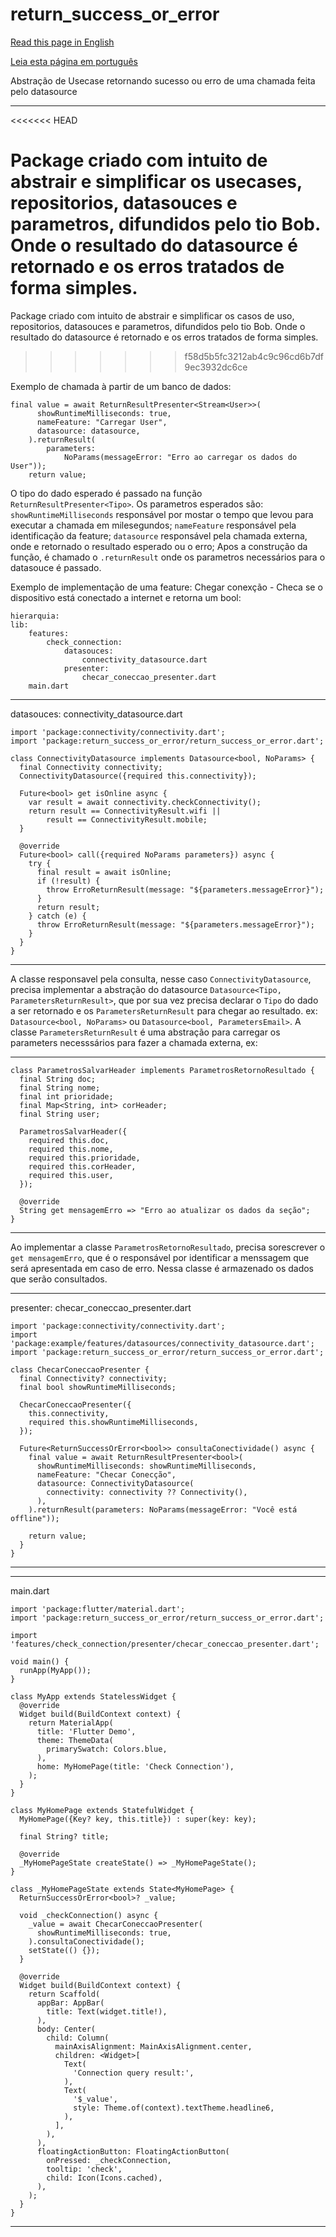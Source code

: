 # return_success_or_error

[Read this page in English](https://github.com/pwlimaverde/return_success_or_error/blob/master/README.md)

[Leia esta página em português](https://github.com/pwlimaverde/return_success_or_error/blob/master/README-pt.md)

Abstração de Usecase retornando sucesso ou erro de uma chamada feita pelo datasource

----
<<<<<<< HEAD

Package criado com intuito de abstrair e simplificar os usecases, repositorios, datasouces e parametros, difundidos pelo tio Bob. Onde o resultado do datasource é retornado e os erros tratados de forma simples.
=======
Package criado com intuito de abstrair e simplificar os casos de uso, repositorios, datasouces e parametros, difundidos pelo tio Bob. Onde o resultado do datasource é retornado e os erros tratados de forma simples.
>>>>>>> f58d5b5fc3212ab4c9c96cd6b7df9ec3932dc6ce

Exemplo de chamada à partir de um banco de dados:

```
final value = await ReturnResultPresenter<Stream<User>>(
      showRuntimeMilliseconds: true,
      nameFeature: "Carregar User",
      datasource: datasource,
    ).returnResult(
        parameters:
            NoParams(messageError: "Erro ao carregar os dados do User"));
    return value;
```


O tipo do dado esperado é passado na função ```ReturnResultPresenter<Tipo>```. Os parametros esperados são:
```showRuntimeMilliseconds``` responsável por mostar o tempo que levou para executar a chamada em milesegundos;
```nameFeature``` responsável pela identificação da feature;
```datasource``` responsável pela chamada externa, onde e retornado o resultado esperado ou o erro;
Apos a construção da função, é chamado o ```.returnResult``` onde os parametros necessários para o datasouce é passado.

Exemplo de implementação de uma feature:
Chegar conexção - Checa se o dispositivo está conectado a internet e retorna um bool:

```
hierarquia:
lib:
    features:
        check_connection:
            datasouces:
                connectivity_datasource.dart
            presenter:
                checar_coneccao_presenter.dart
    main.dart
```
----
datasouces:
    connectivity_datasource.dart

```
import 'package:connectivity/connectivity.dart';
import 'package:return_success_or_error/return_success_or_error.dart';

class ConnectivityDatasource implements Datasource<bool, NoParams> {
  final Connectivity connectivity;
  ConnectivityDatasource({required this.connectivity});

  Future<bool> get isOnline async {
    var result = await connectivity.checkConnectivity();
    return result == ConnectivityResult.wifi ||
        result == ConnectivityResult.mobile;
  }

  @override
  Future<bool> call({required NoParams parameters}) async {
    try {
      final result = await isOnline;
      if (!result) {
        throw ErroReturnResult(message: "${parameters.messageError}");
      }
      return result;
    } catch (e) {
      throw ErroReturnResult(message: "${parameters.messageError}");
    }
  }
}
```
----
A classe responsavel pela consulta, nesse caso ```ConnectivityDatasource```, precisa implementar a abstração do datasource ```Datasource<Tipo, ParametersReturnResult>```, que por sua vez precisa declarar o ```Tipo``` do dado a ser retornado e os ```ParametersReturnResult``` para chegar ao resultado. ex: ```Datasource<bool, NoParams>``` ou ```Datasource<bool, ParametersEmail>```. A classe ```ParametersReturnResult``` é uma abstração para carregar os parameters necesssários para fazer a chamada externa, ex:

____
```
class ParametrosSalvarHeader implements ParametrosRetornoResultado {
  final String doc;
  final String nome;
  final int prioridade;
  final Map<String, int> corHeader;
  final String user;

  ParametrosSalvarHeader({
    required this.doc,
    required this.nome,
    required this.prioridade,
    required this.corHeader,
    required this.user,
  });

  @override
  String get mensagemErro => "Erro ao atualizar os dados da seção";
}
```
____

Ao implementar a classe ```ParametrosRetornoResultado```, precisa sorescrever o ```get mensagemErro```, que é o responsável por identificar a menssagem que será apresentada em caso de erro. Nessa classe é armazenado os dados que serão consultados.

----
presenter:
    checar_coneccao_presenter.dart

```    
import 'package:connectivity/connectivity.dart';
import 'package:example/features/datasources/connectivity_datasource.dart';
import 'package:return_success_or_error/return_success_or_error.dart';

class ChecarConeccaoPresenter {
  final Connectivity? connectivity;
  final bool showRuntimeMilliseconds;

  ChecarConeccaoPresenter({
    this.connectivity,
    required this.showRuntimeMilliseconds,
  });

  Future<ReturnSuccessOrError<bool>> consultaConectividade() async {
    final value = await ReturnResultPresenter<bool>(
      showRuntimeMilliseconds: showRuntimeMilliseconds,
      nameFeature: "Checar Conecção",
      datasource: ConnectivityDatasource(
        connectivity: connectivity ?? Connectivity(),
      ),
    ).returnResult(parameters: NoParams(messageError: "Você está offline"));

    return value;
  }
}
```
----

----
main.dart

```    
import 'package:flutter/material.dart';
import 'package:return_success_or_error/return_success_or_error.dart';

import 'features/check_connection/presenter/checar_coneccao_presenter.dart';

void main() {
  runApp(MyApp());
}

class MyApp extends StatelessWidget {
  @override
  Widget build(BuildContext context) {
    return MaterialApp(
      title: 'Flutter Demo',
      theme: ThemeData(
        primarySwatch: Colors.blue,
      ),
      home: MyHomePage(title: 'Check Connection'),
    );
  }
}

class MyHomePage extends StatefulWidget {
  MyHomePage({Key? key, this.title}) : super(key: key);

  final String? title;

  @override
  _MyHomePageState createState() => _MyHomePageState();
}

class _MyHomePageState extends State<MyHomePage> {
  ReturnSuccessOrError<bool>? _value;

  void _checkConnection() async {
    _value = await ChecarConeccaoPresenter(
      showRuntimeMilliseconds: true,
    ).consultaConectividade();
    setState(() {});
  }

  @override
  Widget build(BuildContext context) {
    return Scaffold(
      appBar: AppBar(
        title: Text(widget.title!),
      ),
      body: Center(
        child: Column(
          mainAxisAlignment: MainAxisAlignment.center,
          children: <Widget>[
            Text(
              'Connection query result:',
            ),
            Text(
              '$_value',
              style: Theme.of(context).textTheme.headline6,
            ),
          ],
        ),
      ),
      floatingActionButton: FloatingActionButton(
        onPressed: _checkConnection,
        tooltip: 'check',
        child: Icon(Icons.cached),
      ),
    );
  }
}
```
----